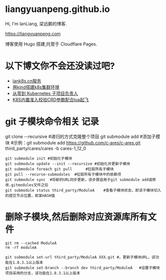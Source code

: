 # liangyuanpeng.github.io
<!-- [![Build Status](https://travis-ci.com/liangyuanpeng/liangyuanpeng.github.io.svg?branch=source)](https://travis-ci.com/liangyuanpeng/liangyuanpeng.github.io) -->
Hi, I'm lanLiang, 梁远鹏的博客.    

https://liangyuanpeng.com


博客使用 Hugo 搭建,托管于 Cloudflare Pages.

# 以下博文你不会还没读过吧?

- [lank8s.cn服务](https://liangyuanpeng.com/post/service-lank8s.cn/)
- [用kind搭建k8s集群环境](https://liangyuanpeng.com/post/run-k8s-with-kind/)
- [从零到 Kubernetes 子项目负责人](https://liangyuanpeng.com/post/from-zero-to-kubernets-subproject-lead/)
- [K8S内置准入校验CRD参数配合lua起飞](https://liangyuanpeng.com/post/k8s-validating-admission-policy-with-crdparam-lua/)

# git 子模块命令相关 记录 

git clone <repository> --recursive #递归的方式克隆整个项目
git submodule add <repository> <path> #添加子模块
#示例：git submodule add https://github.com/c-ares/c-ares.git  third_party/cares/cares -b cares-1_12_0
 
```shell
git submodule init #初始化子模块
git submodule update --init --recursive #初始化并更新子模块
git submodule foreach git pull      #拉取所有子模块
git pull --recurse-submodules  #拉取所有子模块中的依赖项
git submodule sync  #将新的URL同步更新，该步骤适用于git submodule add或修改.gitmodules文件之后
git submodule status third_party/ModuleA    #查看子模块状态，即该子模块切入的提交节点位置，即某HASH值
```
 
# 删除子模块,然后删除对应资源库所有文件  

```shell
git rm --cached ModuleA
rm -rf moduleA
 
git submodule set-url third_party/ModuleA XXX.git #，更新子模块URL，该功能在1.8.3.1以上版本
git submodule set-branch --branch dev third_party/ModuleA   #设置子模块项目采用的分支，该功能在1.8.3.1以上版本

```